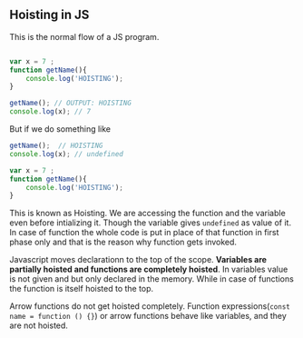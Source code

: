 ## Hoisting in JS

This is the normal flow of a JS program.
```js

var x = 7 ;
function getName(){
    console.log('HOISTING');
}

getName(); // OUTPUT: HOISTING
console.log(x); // 7
```

But if we do something like 
```js
getName();  // HOISTING
console.log(x); // undefined

var x = 7 ;
function getName(){
    console.log('HOISTING');
}

```

This is known as Hoisting. We are accessing the function and the variable even before intializing it. Though the variable gives ``undefined`` as value of it. In case of function the whole code is put in place of that function in first phase only and that is the reason why function gets invoked. 

Javascript moves declarationn to the top of the scope. **Variables are partially hoisted and functions are completely hoisted**. In variables value is not given and but only declared in the memory. While in case of functions the function is itself hoisted to the top. 

Arrow functions do not get hoisted completely. Function expressions(``const name = function () {}``) or arrow functions behave like variables, and they are not hoisted. 

